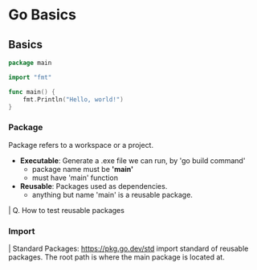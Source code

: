 # Go Basics
## Basics
```go
package main

import "fmt"

func main() {
    fmt.Println("Hello, world!")
}
```
### Package
 Package refers to a workspace or a project. 
* **Executable**: Generate a .exe file we can run, by 'go build command'
    * package name must be **'main'**
    * must have 'main' function
* **Reusable**: Packages used as dependencies.
    * anything but name 'main' is a reusable package.
  
| Q. How to test reusable packages
### Import
| Standard Packages: https://pkg.go.dev/std
import standard of reusable packages. The root path is where the main package is located at.



